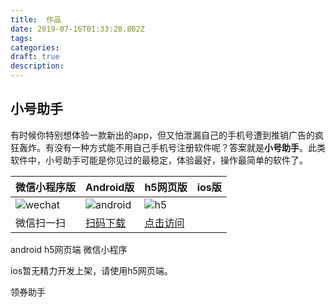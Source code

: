 ```yaml
---
title:  作品
date: 2019-07-16T01:33:20.802Z
tags: 
categories:
draft: true
description: 
---
```


## 小号助手
有时候你特别想体验一款新出的app，但又怕泄漏自己的手机号遭到推销广告的疯狂轰炸。有没有一种方式能不用自己手机号注册软件呢？答案就是**小号助手**。此类软件中，小号助手可能是你见过的最稳定，体验最好，操作最简单的软件了。

|  微信小程序版   |  Android版   |  h5网页版   |  ios版   |
| --- | --- | --- | --- |
|   ![wechat](https://i.loli.net/2019/07/16/5d2d3e43e308697165.jpg)  |  ![android](https://i.loli.net/2019/07/19/5d316e9191b9689475.jpg)   |   ![h5](https://i.loli.net/2019/07/19/5d316e561481064527.jpg) |     |
| 微信扫一扫    |  [扫码下载](https://www.lanzous.com/b760437/)   |   [点击访问](https://sxy91.com/h5code)
android h5网页端 微信小程序

ios暂无精力开发上架，请使用h5网页端。


领券助手
